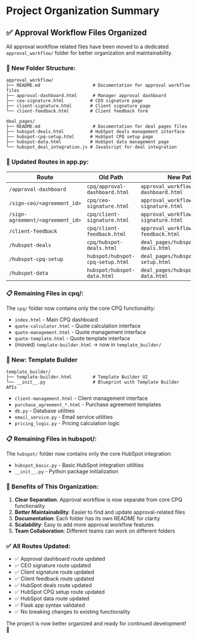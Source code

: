# Project Organization Summary

## ✅ Approval Workflow Files Organized

All approval workflow related files have been moved to a dedicated `approval_workflow/` folder for better organization and maintainability.

### 📁 New Folder Structure:

```
approval_workflow/
├── README.md                    # Documentation for approval workflow files
├── approval-dashboard.html      # Manager approval dashboard
├── ceo-signature.html          # CEO signature page
├── client-signature.html       # Client signature page
└── client-feedback.html        # Client feedback form

deal_pages/
├── README.md                    # Documentation for deal pages files
├── hubspot-deals.html          # HubSpot deals management interface
├── hubspot-cpq-setup.html      # HubSpot CPQ setup page
├── hubspot-data.html           # HubSpot data management page
└── hubspot_deal_integration.js # JavaScript for deal integration
```

### 🔄 Updated Routes in app.py:

| Route | Old Path | New Path |
|-------|----------|----------|
| `/approval-dashboard` | `cpq/approval-dashboard.html` | `approval_workflow/approval-dashboard.html` |
| `/sign-ceo/<agreement_id>` | `cpq/ceo-signature.html` | `approval_workflow/ceo-signature.html` |
| `/sign-agreement/<agreement_id>` | `cpq/client-signature.html` | `approval_workflow/client-signature.html` |
| `/client-feedback` | `cpq/client-feedback.html` | `approval_workflow/client-feedback.html` |
| `/hubspot-deals` | `cpq/hubspot-deals.html` | `deal_pages/hubspot-deals.html` |
| `/hubspot-cpq-setup` | `hubspot/hubspot-cpq-setup.html` | `deal_pages/hubspot-cpq-setup.html` |
| `/hubspot-data` | `hubspot/hubspot-data.html` | `deal_pages/hubspot-data.html` |

### 📋 Remaining Files in cpq/:

The `cpq/` folder now contains only the core CPQ functionality:
- `index.html` - Main CPQ dashboard
- `quote-calculator.html` - Quote calculation interface
- `quote-management.html` - Quote management interface
- `quote-template.html` - Quote template interface
- (moved) `template-builder.html` → now in `template_builder/`

### 📁 New: Template Builder

```
template_builder/
├── template-builder.html        # Template Builder UI
└── __init__.py                  # Blueprint with Template Builder APIs
```
- `client-management.html` - Client management interface
- `purchase_agreement_*.html` - Purchase agreement templates
- `db.py` - Database utilities
- `email_service.py` - Email service utilities
- `pricing_logic.py` - Pricing calculation logic

### 📋 Remaining Files in hubspot/:

The `hubspot/` folder now contains only the core HubSpot integration:
- `hubspot_basic.py` - Basic HubSpot integration utilities
- `__init__.py` - Python package initialization

### 🎯 Benefits of This Organization:

1. **Clear Separation**: Approval workflow is now separate from core CPQ functionality
2. **Better Maintainability**: Easier to find and update approval-related files
3. **Documentation**: Each folder has its own README for clarity
4. **Scalability**: Easy to add more approval workflow features
5. **Team Collaboration**: Different teams can work on different folders

### ✅ All Routes Updated:

- ✅ Approval dashboard route updated
- ✅ CEO signature route updated  
- ✅ Client signature route updated
- ✅ Client feedback route updated
- ✅ HubSpot deals route updated
- ✅ HubSpot CPQ setup route updated
- ✅ HubSpot data route updated
- ✅ Flask app syntax validated
- ✅ No breaking changes to existing functionality

The project is now better organized and ready for continued development! 🚀
